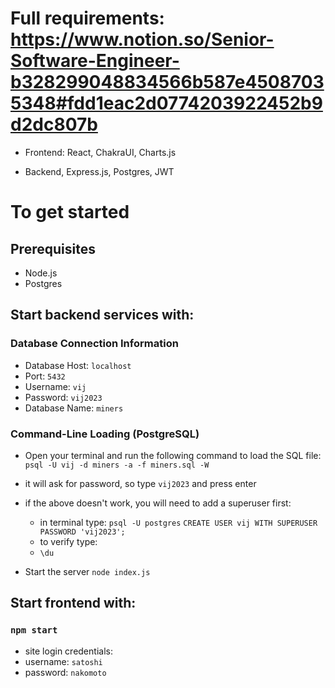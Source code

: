 # Full requirements: https://www.notion.so/Senior-Software-Engineer-b328299048834566b587e45087035348#fdd1eac2d0774203922452b9d2dc807b

- Frontend: React, ChakraUI, Charts.js

- Backend, Express.js, Postgres, JWT

# To get started

## Prerequisites

- Node.js
- Postgres

## Start backend services with:

### Database Connection Information

- Database Host: `localhost`
- Port: `5432`
- Username: `vij`
- Password: `vij2023`
- Database Name: `miners`

### Command-Line Loading (PostgreSQL)

- Open your terminal and run the following command to load the SQL file:
  `psql -U vij -d miners -a -f miners.sql -W`
- it will ask for password, so type `vij2023` and press enter

- if the above doesn't work, you will need to add a superuser first:

  - in terminal type:
    `psql -U postgres`
    `CREATE USER vij WITH SUPERUSER PASSWORD 'vij2023';`
  - to verify type:
  - `\du`

- Start the server
  `node index.js`

## Start frontend with:

### `npm start`

- site login credentials:
- username: `satoshi`
- password: `nakomoto`
